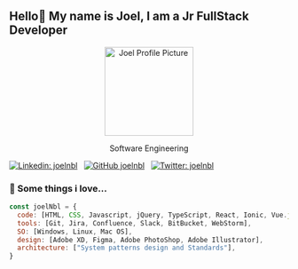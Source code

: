 <h2> Hello👋 My name is Joel, I am a Jr FullStack Developer </h2>

<p align="center">
    <img
        src="https://pbs.twimg.com/profile_images/1340395284329877506/1ENz2rch_400x400.jpg"
        width="160"
        alt="Joel Profile Picture">
</p>

<p align="center">
   Software Engineering 
</p>


[![Linkedin: joelnbl](https://img.shields.io/badge/-joelnbl-blue?style=flat-square&logo=Linkedin&logoColor=white&link=https://www.linkedin.com/in/joelnbl/)](https://www.linkedin.com/in/joelnbl/) &nbsp;
[![GitHub joelnbl](https://img.shields.io/github/followers/joelnbl?label=follow&style=social)](https://github.com/joelnbl) &nbsp;
[![Twitter: joelnbl](https://img.shields.io/badge/-joelnbl-blue?style=flat-square&logo=Twitter&logoColor=white&link=https://twitter.com/joelnbl)](https://twitter.com/joelnbl)


### 💚 Some things i love...  

```javascript
const joelNbl = {
  code: [HTML, CSS, Javascript, jQuery, TypeScript, React, Ionic, Vue.js, Firebase, Node.js, NestJs, Python, MySQL, PostgreSQL],
  tools: [Git, Jira, Confluence, Slack, BitBucket, WebStorm],
  SO: [Windows, Linux, Mac OS],
  design: [Adobe XD, Figma, Adobe PhotoShop, Adobe Illustrator],
  architecture: ["System patterns design and Standards"],
}
```
